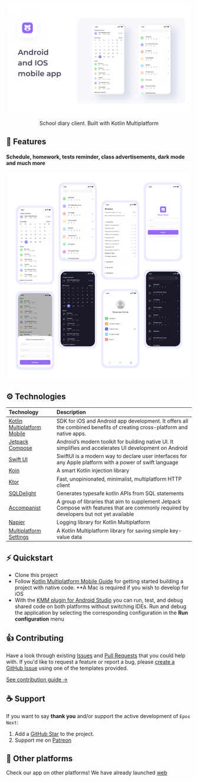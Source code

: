 ![preview](https://github.com/epos-next/mobile/blob/master/.github/preview.jpg)

<p align="center">
  School diary client. Built with Kotlin Multiplatform
</p>

## 🎯 Features

#### Schedule, homework, tests reminder, class advertisements, dark mode and much more

![preview](https://github.com/epos-next/mobile/blob/master/.github/preview_2.jpg)

## ⚙️ Technologies
| Technology                                                                    | Description                                                                                                                              |
|:-------------------------------------------------------------------------------|:------------------------------------------------------------------------------------------------------------------------------------------|
| [Kotlin Multiplatform Mobile](https://kotlinlang.org/lp/mobile/)              | SDK for iOS and Android app development. It offers all the combined benefits of creating cross-platform and native apps.                 |
| [Jetpack Compose](https://developer.android.com/jetpack/compose)              | Android’s modern toolkit for building native UI. It simplifies and accelerates UI development on Android                                 |
| [Swift UI](https://developer.apple.com/xcode/swiftui/)                        | SwiftUI is a modern way to declare user interfaces for any Apple platform with a power of swift language                                 |
| [Koin](https://insert-koin.io/)                                               | A smart Kotlin injection library                                                                                                         |
| [Ktor](https://ktor.io/)                                                      | Fast, unopinionated, minimalist, multiplatform HTTP client                                                                               |
| [SQLDelight](https://github.com/cashapp/sqldelight/)                          | Generates typesafe kotlin APIs from SQL statements                                                                                       |
| [Accompanist](https://github.com/google/accompanist)                          | A group of libraries that aim to supplement Jetpack Compose with features that are commonly required by developers but not yet available |
| [Napier](https://github.com/AAkira/Napier)                                    | Logging library for Kotlin Multiplatform                                                                                                 |
| [Multiplatform Settings](https://github.com/russhwolf/multiplatform-settings) | A Kotlin Multiplatform library for saving simple key-value data                                                                          |

## ⚡️ Quickstart
- Clone this project
- Follow [Kotlin Multiplatform Mobile Guide](https://kotlinlang.org/docs/multiplatform-mobile-getting-started.html) for getting started building a project with native code. **A Mac is required if you wish to develop for iOS
- With the [KMM plugin for Android Studio](https://plugins.jetbrains.com/plugin/14936-kotlin-multiplatform-mobile) you can run, test, and debug shared code on both platforms without switching IDEs. Run and debug the application by selecting the corresponding configuration in the **Run configuration** menu

## 👍 Contributing

Have a look through existing [Issues](https://github.com/epos-next/mobile/issues) and [Pull Requests](https://github.com/epos-next/mobile/pulls) that you could help with. If you'd like to request a feature or report a bug, please [create a GitHub Issue](https://github.com/epos-next/mobile/issues) using one of the templates provided.

[See contribution guide →](https://github.com/epos-next/mobile/blob/master/.github/CONTRIBUTING.md)

## ☕ Support 
If you want to say **thank you** and/or support the active development of `Epos Next`:

1. Add a [GitHub Star](https://github.com/epos-next/mobile/stargazers) to the project.
2. Support me on [Patreon](https://www.patreon.com/zotovy)

## 🧬 Other platforms
Check our app on other platforms! We have already launched [web](https://github.com/epos-next/web)

